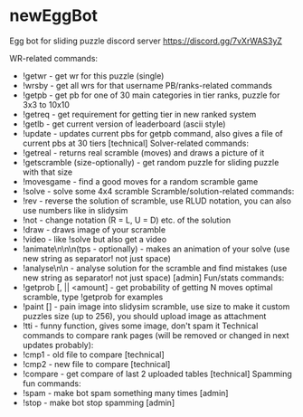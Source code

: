 # newEggBot
Egg bot for sliding puzzle discord server
https://discord.gg/7vXrWAS3yZ

WR-related commands:
- !getwr <NxM> - get wr for this puzzle (single)
- !wrsby <username> - get all wrs for that username
PB/ranks-related commands
- !getpb <user> <puzzle> - get pb for one of 30 main categories in tier ranks, puzzle for 3x3 to 10x10
- !getreq <tier> <puzzle> - get requirement for getting tier in new ranked system
- !getlb - get current version of leaderboard (ascii style)
- !update - updates current pbs for getpb command, also gives a file of current pbs at 30 tiers  [technical]
Solver-related commands:
- !getreal - returns real scramble (moves) and draws a picture of it
- !getscramble (size-optionally) - get random puzzle for sliding puzzle with that size
- !movesgame - find a good moves for a random scramble game
- !solve <scramble> - solve some 4x4 scramble
Scramble/solution-related commands:
- !rev <solution> - reverse the solution of scramble, use RLUD notation, you can also use numbers like in slidysim
- !not <solution> - change notation (R = L, U = D) etc. of the solution
- !draw <scrambles> - draws image of your scramble
- !video <scramble> - like !solve but also get a video
- !animate\n<scramble>\n<solution>\n(tps - optionally) - makes an animation of your solve (use new string as separator! not just space)
- !analyse\n<scramble>\n<solution>  - analyse solution for the scramble and find mistakes (use new string as separator! not just space) [admin]
Fun/stats commands:
- !getprob <puzzle> <moves> [<moves>, <amount> || <amount] - get probability of getting N moves optimal scramble, type !getprob for examples
- !paint [<size>] - pain image into slidysim scramble, use size to  make it custom puzzles size (up to 256), you should upload image as attachment 
- !tti <text> - funny function, gives some image, don't spam it
Technical commands to compare rank pages (will be removed or changed in next updates probably):
- !cmp1 <file> - old file to compare [technical]
- !cmp2 <file> - new file to compare [technical]
- !compare - get compare of last 2 uploaded tables [technical]
Spamming fun commands:
- !spam <something> - make bot spam something many times [admin]
- !stop - make bot stop spamming [admin]

